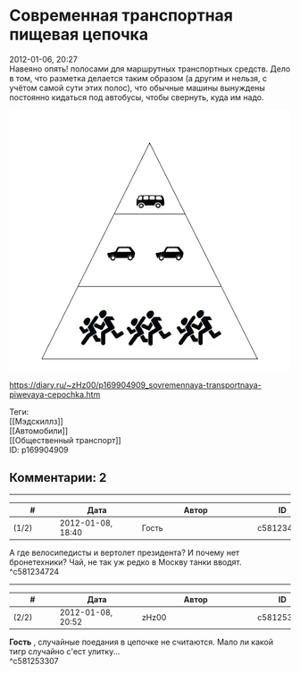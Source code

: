 Современная транспортная пищевая цепочка
========================================

  
2012-01-06, 20:27  
 Навеяно опять! полосами для маршрутных транспортных средств. Дело в том, что разметка делается таким образом (а другим и нельзя, с учётом самой сути этих полос), что обычные машины вынуждены постоянно кидаться под автобусы, чтобы свернуть, куда им надо.   
   
  ![](pics/584d1f19ae6c.png)    
  
<https://diary.ru/~zHz00/p169904909_sovremennaya-transportnaya-piwevaya-cepochka.htm>  
  
Теги:  
[[Мэдскиллз]]  
[[Автомобили]]  
[[Общественный транспорт]]  
ID: p169904909  


Комментарии: 2
--------------

  


---



|         #         |              Дата              |                     Автор                     |           ID           |
| --- | --- | --- | --- |
| (1/2) | 2012-01-08, 18:40 | Гость | c581234724 |

  
 А где велосипедисты и вертолет президента? И почему нет бронетехники? Чай, не так уж редко в Москву танки вводят.   
 ^c581234724

---



|         #         |              Дата              |                     Автор                     |           ID           |
| --- | --- | --- | --- |
| (2/2) | 2012-01-08, 20:52 | zHz00 | c581253307 |

  
  **Гость**  , случайные поедания в цепочке не считаются. Мало ли какой тигр случайно с'ест улитку...   
 ^c581253307